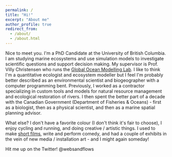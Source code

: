 ```yaml
---
permalink: /
title: "Hi!"
excerpt: "About me"
author_profile: true
redirect_from: 
  - /about/
  - /about.html
---
```


Nice to meet you. I'm a PhD Candidate at the University of British Columbia. I am studying marine ecosystems and use simulation models to investigate scientific questions and support decision making. My supervisor is Prof. Villy Christensen who runs the [Global Ocean Modelling Lab](https://oceans.ubc.ca/villy-christensen/). I like to think I'm a quantitative ecologist and ecosystem modeller but I feel I'm probably better described as an environmental scientist and biogeographer with a computer programming bent. Previously, I worked as a contractor specializing in custom tools and models for natural resource management and ecological restoration of rivers. I then spent the better part of a decade with the Canadian Government (Department of Fisheries & Oceans) - first as a biologist, then as a physical scientist, and then as a marine spatial planning advisor. 

What else? I don't have a favorite colour (I don't think it's fair to choose), I enjoy cycling and running, and doing creative / artistic things. I used to make [short films](https://www.imdb.com/name/nm4531223/), write and perform comedy, and had a couple of exhibits in the vein of new media / installation art - and I might again someday!

Hit me up on the Twitter! @websandflows
